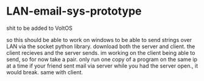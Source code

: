 # LAN-email-sys-prototype
shit to be added to VoltOS




so this should be able to work on windows to be able to send strings over LAN via the socket python library. download both the server and client. 
the client recieves and the server sends. im working on the client being able to send, so for now take a pair. only run one copy of a program on the same ip at a time
if your friend sent mail via server while you had the server open., it would break. same with client.
